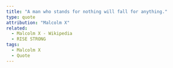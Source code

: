 ```yaml
---
title: "A man who stands for nothing will fall for anything."
type: quote
attribution: "Malcolm X"
related:
  - Malcolm X - Wikipedia
  - RISE STRONG
tags:
  - Malcolm X
  - Quote
---
```


